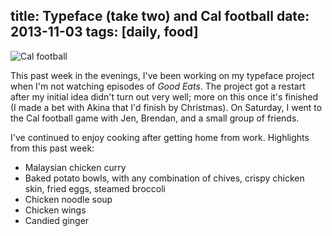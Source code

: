 title: Typeface (take two) and Cal football
date: 2013-11-03
tags: [daily, food]
---

![Cal football](https://dl.dropbox.com/u/4291520/scriptogram/cal-football.jpg)

This past week in the evenings, I've been working on my typeface project when I'm not watching episodes of *Good Eats*. The project got a restart after my initial idea didn't turn out very well; more on this once it's finished (I made a bet with Akina that I'd finish by Christmas). On Saturday, I went to the Cal football game with Jen, Brendan, and a small group of friends.

I've continued to enjoy cooking after getting home from work. Highlights from this past week:

- Malaysian chicken curry
- Baked potato bowls, with any combination of chives, crispy chicken skin, fried eggs, steamed broccoli
- Chicken noodle soup
- Chicken wings
- Candied ginger
